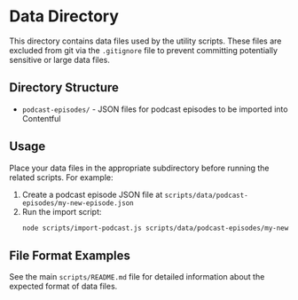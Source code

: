 # Data Directory

This directory contains data files used by the utility scripts. These files are excluded from git via the `.gitignore` file to prevent committing potentially sensitive or large data files.

## Directory Structure

- `podcast-episodes/` - JSON files for podcast episodes to be imported into Contentful

## Usage

Place your data files in the appropriate subdirectory before running the related scripts. For example:

1. Create a podcast episode JSON file at `scripts/data/podcast-episodes/my-new-episode.json`
2. Run the import script:
   ```bash
   node scripts/import-podcast.js scripts/data/podcast-episodes/my-new-episode.json
   ```

## File Format Examples

See the main `scripts/README.md` file for detailed information about the expected format of data files. 
